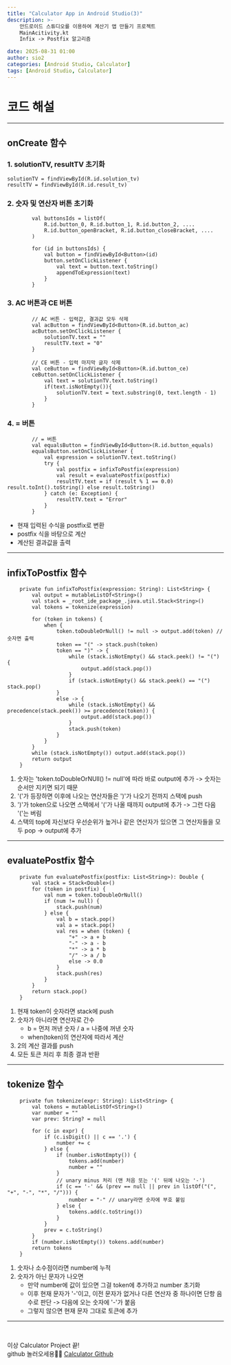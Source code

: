 ```yaml
---
title: "Calculator App in Android Studio(3)"
description: >-
    안드로이드 스튜디오를 이용하여 계산기 앱 만들기 프로젝트
    MainAcitivity.kt 
    Infix -> Postfix 알고리즘 

date: 2025-08-31 01:00
author: sio2
categories: [Android Studio, Calculator]
tags: [Android Studio, Calculator]
---
```



# 코드 해설
---

## onCreate 함수 
### 1. solutionTV, resultTV 초기화 
``` 
solutionTV = findViewById(R.id.solution_tv)
resultTV = findViewById(R.id.result_tv)
```

### 2. 숫자 및 연산자 버튼 초기화 
```
        val buttonsIds = listOf(
            R.id.button_0, R.id.button_1, R.id.button_2, ....
            R.id.button_openBracket, R.id.button_closeBracket, ....
        )

        for (id in buttonsIds) {
            val button = findViewById<Button>(id)
            button.setOnClickListener {
                val text = button.text.toString()
                appendToExpression(text)
            }
        }
``` 

### 3. AC 버튼과 CE 버튼 
```
        // AC 버튼 - 입력값, 결과값 모두 삭제 
        val acButton = findViewById<Button>(R.id.button_ac)
        acButton.setOnClickListener {
            solutionTV.text = ""
            resultTV.text = "0"
        }

        // CE 버튼 - 입력 마지막 글자 삭제
        val ceButton = findViewById<Button>(R.id.button_ce)
        ceButton.setOnClickListener {
            val text = solutionTV.text.toString()
            if(text.isNotEmpty()){
                solutionTV.text = text.substring(0, text.length - 1)
            }
        }
```

### 4. = 버튼 
``` 
        // = 버튼
        val equalsButton = findViewById<Button>(R.id.button_equals)
        equalsButton.setOnClickListener {
            val expression = solutionTV.text.toString()
            try {
                val postfix = infixToPostfix(expression)
                val result = evaluatePostfix(postfix)
                resultTV.text = if (result % 1 == 0.0) result.toInt().toString() else result.toString()
            } catch (e: Exception) {
                resultTV.text = "Error"
            }
        }
```
- 현재 입력된 수식을 postfix로 변환 
- postfix 식을 바탕으로 계산 
- 계산된 결과값을 출력 


--------

## infixToPostfix 함수 
```
    private fun infixToPostfix(expression: String): List<String> {
        val output = mutableListOf<String>()
        val stack = _root_ide_package_.java.util.Stack<String>()
        val tokens = tokenize(expression)

        for (token in tokens) {
            when {
                token.toDoubleOrNull() != null -> output.add(token) // 숫자면 출력
                token == "(" -> stack.push(token)
                token == ")" -> {
                    while (stack.isNotEmpty() && stack.peek() != "(") {
                        output.add(stack.pop())
                    }
                    if (stack.isNotEmpty() && stack.peek() == "(") stack.pop()
                }
                else -> {
                    while (stack.isNotEmpty() && precedence(stack.peek()) >= precedence(token)) {
                        output.add(stack.pop())
                    }
                    stack.push(token)
                }
            }
        }
        while (stack.isNotEmpty()) output.add(stack.pop())
        return output
    }
```
1. 숫자는 'token.toDoubleOrNUll() != null'에 따라 바로 output에 추가 -> 숫자는 순서만 지키면 되기 때문
2. '('가 등장하면 이후에 나오는 연산자들은 ')'가 나오기 전까지 스택에 push 
3. ')'가 token으로 나오면 스택에서 '('가 나올 때까지 output에 추가 -> 그런 다음 '('는 버림 
4. 스택의 top에 자신보다 우선순위가 높거나 같은 연산자가 있으면 그 연산자들을 모두 pop -> output에 추가 

----

## evaluatePostfix 함수 
``` 
    private fun evaluatePostfix(postfix: List<String>): Double {
        val stack = Stack<Double>()
        for (token in postfix) {
            val num = token.toDoubleOrNull()
            if (num != null) {
                stack.push(num)
            } else {
                val b = stack.pop()
                val a = stack.pop()
                val res = when (token) {
                    "+" -> a + b
                    "-" -> a - b
                    "*" -> a * b
                    "/" -> a / b
                    else -> 0.0
                }
                stack.push(res)
            }
        }
        return stack.pop()
    }
``` 
1. 현재 token이 숫자라면 stack에 push
2. 숫자가 아니라면 연산자로 간수 
    - b = 먼저 꺼낸 숫자 / a = 나중에 꺼낸 숫자
    - when(token)의 연산자에 따라서 계산
3. 2의 계산 결과를 push 
4. 모든 토큰 처리 후 최종 결과 반환

----

## tokenize 함수
```
    private fun tokenize(expr: String): List<String> {
        val tokens = mutableListOf<String>()
        var number = ""
        var prev: String? = null

        for (c in expr) {
            if (c.isDigit() || c == '.') {
                number += c
            } else {
                if (number.isNotEmpty()) {
                    tokens.add(number)
                    number = ""
                }
                // unary minus 처리 (맨 처음 또는 '(' 뒤에 나오는 '-')
                if (c == '-' && (prev == null || prev in listOf("(", "+", "-", "*", "/"))) {
                    number = "-" // unary라면 숫자에 부호 붙임
                } else {
                    tokens.add(c.toString())
                }
            }
            prev = c.toString()
        }
        if (number.isNotEmpty()) tokens.add(number)
        return tokens
    }
```
1. 숫자나 소수점이라면 number에 누적
2. 숫자가 아닌 문자가 나오면
    - 만약 number에 값이 있으면 그걸 token에 추가하고 number 초기화 
    - 이후 현재 문자가 '-'이고, 이전 문자가 없거나 다른 연산자 중 하나이면 단항 음수로 판단 -> 다음에 오는 숫자에 '-'가 붙음 
    - 그렇지 않으면 현재 문자 그대로 토큰에 추가 
-----

<br />

이상 Calculator Project 끝!   
github 놀러오세용🤗🐳 
[Calculator Github](https://github.com/choisio2/Calculator_Project.git)

<br /><br /><br />
 
